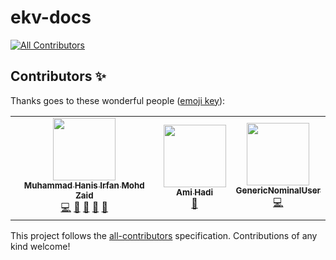 # ekv-docs
<!-- ALL-CONTRIBUTORS-BADGE:START - Do not remove or modify this section -->
[![All Contributors](https://img.shields.io/badge/all_contributors-3-orange.svg?style=flat-square)](#contributors-)
<!-- ALL-CONTRIBUTORS-BADGE:END -->

## Contributors ✨

Thanks goes to these wonderful people ([emoji key](https://allcontributors.org/docs/en/emoji-key)):

<!-- ALL-CONTRIBUTORS-LIST:START - Do not remove or modify this section -->
<!-- prettier-ignore-start -->
<!-- markdownlint-disable -->
<table>
  <tr>
    <td align="center"><a href="https://www.hanisirfan.xyz"><img src="https://avatars.githubusercontent.com/u/66242389?v=4?s=100" width="100px;" alt=""/><br /><sub><b>Muhammad Hanis Irfan Mohd Zaid</b></sub></a><br /><a href="https://github.com/hadiirfan/ekv-docs/commits?author=hanisirfan" title="Code">💻</a> <a href="https://github.com/hadiirfan/ekv-docs/commits?author=hanisirfan" title="Documentation">📖</a> <a href="#design-hanisirfan" title="Design">🎨</a> <a href="#ideas-hanisirfan" title="Ideas, Planning, & Feedback">🤔</a> <a href="#maintenance-hanisirfan" title="Maintenance">🚧</a></td>
    <td align="center"><a href="https://github.com/amihadi"><img src="https://avatars.githubusercontent.com/u/95136371?v=4?s=100" width="100px;" alt=""/><br /><sub><b>Ami Hadi</b></sub></a><br /><a href="#maintenance-amihadi" title="Maintenance">🚧</a></td>
    <td align="center"><a href="https://github.com/GenericNominalUser"><img src="https://avatars.githubusercontent.com/u/67431218?v=4?s=100" width="100px;" alt=""/><br /><sub><b>GenericNominalUser</b></sub></a><br /><a href="https://github.com/hadiirfan/ekv-docs/commits?author=GenericNominalUser" title="Code">💻</a></td>
  </tr>
</table>

<!-- markdownlint-restore -->
<!-- prettier-ignore-end -->

<!-- ALL-CONTRIBUTORS-LIST:END -->

This project follows the [all-contributors](https://github.com/all-contributors/all-contributors) specification. Contributions of any kind welcome!